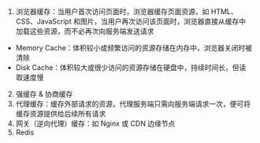 1. 浏览器缓存：当用户首次访问页面时，浏览器缓存页面资源，如 HTML、CSS、JavaScript 和图片，当用户再次访问该页面时，浏览器直接从缓存中加载这些资源，而不必再次向服务端发送请求

- Memory Cache：体积较小或频繁访问的资源存储在内存中，浏览器关闭时被清除
- Disk Cache：体积较大或很少访问的资源存储在硬盘中，持续时间长，但读取速度慢

2. 强缓存 & 协商缓存
3. 代理缓存：缓存外部请求的资源，代理服务端只需向服务端请求一次，便可将缓存资源提供给后续所有请求
4. 网关（逆向代理）缓存：如 Nginx 或 CDN 边缘节点
5. Redis
